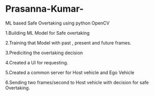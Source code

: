 # Prasanna-Kumar- 
ML based Safe Overtaking using python OpenCV 

1.Building ML Model for Safe overtaking  

2.Training that Model with past , present and future frames.

3.Prediciting the overtaking decision

4.Created a UI for requesting.

5.Created a common server for Host vehicle and Ego Vehicle

6.Sending two frames/second to Host vehicle with decision for safe Overtaking.
